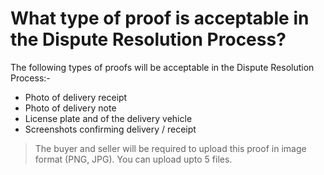 # What type of proof is acceptable in the Dispute Resolution Process? 
The following types of proofs will be acceptable in the Dispute Resolution Process:-

* Photo of delivery receipt
* Photo of delivery note
* License plate and of the delivery vehicle
* Screenshots confirming delivery / receipt

> The buyer and seller will be required to upload this proof in image format (PNG, JPG). You can upload upto 5 files.
